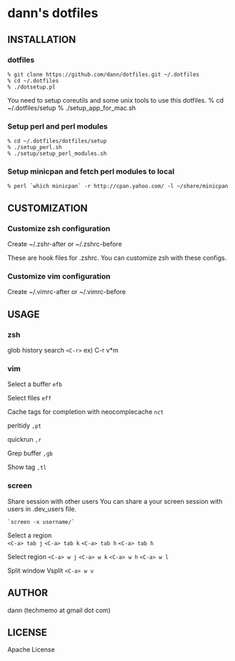 dann's dotfiles
========================== 

INSTALLATION
---------------------------------------

### dotfiles
    % git clone https://github.com/dann/dotfiles.git ~/.dotfiles
    % cd ~/.dotfiles
    % ./dotsetup.pl

You need to setup coreutils and some unix tools to use this dotfiles.
    % cd ~/.dotfiles/setup
    % ./setup_app_for_mac.sh

### Setup perl and perl modules

    % cd ~/.dotfiles/dotfiles/setup
    % ./setup_perl.sh 
    % ./setup/setup_perl_modules.sh 

### Setup minicpan and fetch perl modules to local

    % perl `which minicpan` -r http://cpan.yahoo.com/ -l ~/share/minicpan

CUSTOMIZATION
---------------------------------------

### Customize zsh configuration

Create 
    ~/.zshr-after or ~/.zshrc-before

These are hook files for .zshrc.
You can customize zsh with these configs.

### Customize vim configuration
Create 
    ~/.vimrc-after or ~/.vimrc-before

USAGE
---------------------------------------

### zsh

  glob history search  `<C-r>` ex) C-r v*m  

### vim

  Select a buffer `efb`

  Select files `eff`

  Cache tags for completion with neocomplecache `nct`

  perltidy `,pt`

  quickrun `,r`

  Grep buffer `,gb`

  Show tag `,tl`
  
### screen

  Share session with other users
  You can share a your screen session with users in .dev_users file.

    `screen -x username/`

  Select a region  
    `<C-a> tab j`
    `<C-a> tab k`
    `<C-a> tab h` 
    `<C-a> tab h` 

  Select region
    `<C-a> w j`
    `<C-a> w k`
    `<C-a> w h`
    `<C-a> w l`

  Split window
    Vsplit `<C-a> w v`

AUTHOR
---------------------------------------
dann (techmemo at gmail dot com)


LICENSE
---------------------------------------
Apache License 
